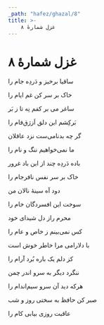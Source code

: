 ```yaml
---
_path: "hafez/ghazal/8"
title: >-
    غزل شمارهٔ ۸
---
```

# غزل شمارهٔ ۸

<div class="b" id="bn1"><div class="m1"><p>ساقیا برخیز و دَردِه جام را</p></div>
<div class="m2"><p>خاک بر سر کن غم ایام را</p></div></div>
<div class="b" id="bn2"><div class="m1"><p>ساغر می بر کفم نِه تا ز بَر</p></div>
<div class="m2"><p>بَرکِشم این دلق اَزرَق‌فام را</p></div></div>
<div class="b" id="bn3"><div class="m1"><p>گر چه بدنامی‌ست نزد عاقلان</p></div>
<div class="m2"><p>ما نمی‌خواهیم ننگ و نام را</p></div></div>
<div class="b" id="bn4"><div class="m1"><p>باده دَردِه چند از این باد غرور</p></div>
<div class="m2"><p>خاک بر سر نفس نافرجام را</p></div></div>
<div class="b" id="bn5"><div class="m1"><p>دود آه سینهٔ نالان من</p></div>
<div class="m2"><p>سوخت این افسردگان خام را</p></div></div>
<div class="b" id="bn6"><div class="m1"><p>محرم راز دل شیدای خود</p></div>
<div class="m2"><p>کس نمی‌بینم ز خاص و عام را</p></div></div>
<div class="b" id="bn7"><div class="m1"><p>با دلارامی مرا خاطر خوش است</p></div>
<div class="m2"><p>کز دلم یک باره بُرد آرام را</p></div></div>
<div class="b" id="bn8"><div class="m1"><p>ننگرد دیگر به سرو اندر چمن</p></div>
<div class="m2"><p>هرکه دید آن سرو سیم‌اندام را</p></div></div>
<div class="b" id="bn9"><div class="m1"><p>صبر کن حافظ به سختی روز و شب</p></div>
<div class="m2"><p>عاقبت روزی بیابی کام را</p></div></div>
